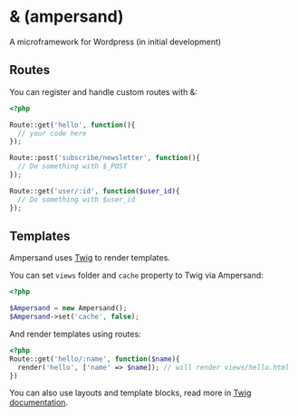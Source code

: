 & (ampersand)
=============

A microframework for Wordpress (in initial development)

## Routes

You can register and handle custom routes with &:

```php
<?php

Route::get('hello', function(){
  // your code here
});

Route::post('subscribe/newsletter', function(){
  // Do something with $_POST
});

Route::get('user/:id', function($user_id){
  // Do something with $user_id
});
```

## Templates

Ampersand uses [Twig](http://twig.sensiolabs.org/) to render templates.

You can set `views` folder and `cache` property to Twig via Ampersand:

```php
<?php

$Ampersand = new Ampersand();
$Ampersand->set('cache', false);
```

And render templates using routes:

```php
<?php
Route::get('hello/:name', function($name){
  render('hello', ['name' => $name]); // will render views/hello.html
})
```

You can also use layouts and template blocks, read more in [Twig documentation](http://twig.sensiolabs.org/documentation).

